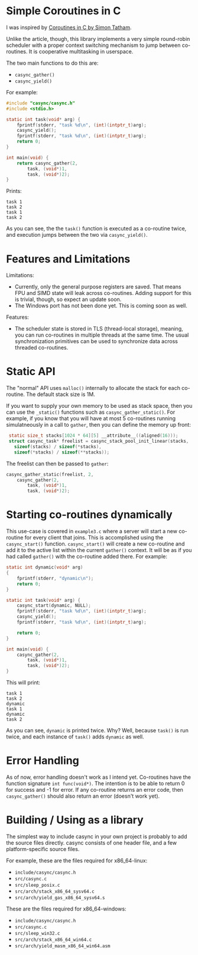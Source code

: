 # Simple Coroutines in C

I was inspired by [Coroutines in C by Simon Tatham](https://www.chiark.greenend.org.uk/~sgtatham/coroutines.html).

Unlike  the  article, though, this library implements a very simple round-robin
scheduler  with  a  proper  context  switching  mechanism   to   jump   between
co-routines. It is cooperative multitasking in userspace.

The two main functions to do this are:
  + ```casync_gather()```
  + ```casync_yield()```

For example:

```c
#include "casync/casync.h"
#include <stdio.h>

static int task(void* arg) {
    fprintf(stderr, "task %d\n", (int)(intptr_t)arg);
    casync_yield();
    fprintf(stderr, "task %d\n", (int)(intptr_t)arg);
    return 0;
}

int main(void) {
    return casync_gather(2,
        task, (void*)1,
        task, (void*)2);
}
```

Prints:

```
task 1
task 2
task 1
task 2
```

As  you  can see, the the ```task()``` function is  executed  as  a  co-routine
twice,  and  execution  jumps   between   the   two  via  ```casync_yield()```.

# Features and Limitations

Limitations:
 + Currently, only the general purpose  registers  are  saved.  That means FPU and
   SIMD state will leak across co-routines. Adding  support  for  this is trivial,
   though, so expect an update soon.
 + The Windows port has not been done yet. This is coming soon as well.

Features:
 + The scheduler state is stored in TLS (thread-local storage), meaning, you can
   run co-routines in multiple threads at the same time. The usual synchronization
   primitives can  be  used  to  synchronize  data  across  threaded  co-routines.

# Static API

The "normal"  API uses ```malloc()``` internally to allocate the stack for each
co-routine. The default stack size is 1M.

If you want to supply  your  own memory to be used as stack space, then you can
use  the  ```_static()```  functions such as ```casync_gather_static()```.  For
example, if you  know  that  you  will  have  at  most  5  co-routines  running
simulatneously in a call to ```gather```, then you  can  define  the  memory up
front:

```c
 static size_t stacks[1024 * 64][5] __attribute__((aligned(16)));
 struct casync_task* freelist = casync_stack_pool_init_linear(stacks,
   sizeof(stacks) / sizeof(*stacks),
   sizeof(*stacks) / sizeof(**stacks));
 ```

The freelist can then be passed to ```gather```:

```c
casync_gather_static(freelist, 2,
    casync_gather(2,
        task, (void*)1,
        task, (void*)2);
```

# Starting co-routines dynamically

This use-case is covered in ```example3.c``` where a  server  will  start a new
co-routine  for  every  client  that joins.  This  is  accomplished  using  the
```casync_start()```   function.   ```casync_start()```  will  create   a   new
co-routine  and add it to the active list  within  the  current  ```gather()```
context. It will be as if you had  called  ```gather()```  with  the co-routine
added there. For example:

```c
static int dynamic(void* arg)
{
    fprintf(stderr, "dynamic\n");
    return 0;
}

static int task(void* arg) {
    casync_start(dynamic, NULL);
    fprintf(stderr, "task %d\n", (int)(intptr_t)arg);
    casync_yield();
    fprintf(stderr, "task %d\n", (int)(intptr_t)arg);

    return 0;
}

int main(void) {
    casync_gather(2,
        task, (void*)1,
        task, (void*)2);
}
```

This will print:

```
task 1
task 2
dynamic
task 1
dynamic
task 2
```

As you can see, ```dynamic``` is printed twice. Why? Well, because ```task()```
is run twice, and each instance of  ```task()```  adds  ```dynamic```  as well.

# Error Handling

As  of now, error handling doesn't work as I intend yet. Co-routines  have  the
function signature ```int func(void*)```. The intention is to be able to return
0 for success and -1 for error. If any co-routine returns  an  error code, then
```casync_gather()``` should also return an error (doesn't work yet).

# Building / Using as a library

The simplest way to include casync in your own project is probably to  add  the
source  files  directly.  casync  consists  of  one  header  file,  and  a  few
platform-specific source files.

For example, these are the files required for x86_64-linux:

  + ```include/casync/casync.h```
  + ```src/casync.c```
  + ```src/sleep_posix.c```
  + ```src/arch/stack_x86_64_sysv64.c```
  + ```src/arch/yield_gas_x86_64_sysv64.s```

These are the files required for x86_64-windows:

  + ```include/casync/casync.h```
  + ```src/casync.c```
  + ```src/sleep_win32.c```
  + ```src/arch/stack_x86_64_win64.c```
  + ```src/arch/yield_masm_x86_64_win64.asm```

